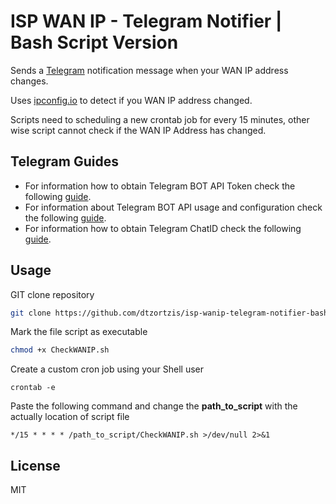 # ISP WAN IP - Telegram Notifier | Bash Script Version
Sends a [Telegram](https://telegram.org/) notification message when your WAN IP address changes.

Uses [ipconfig.io](http://ipconfig.io/) to detect if you WAN IP address changed.

Scripts need to scheduling a new crontab job for every 15 minutes, other wise script cannot check if the WAN IP Address has changed.

## Telegram Guides
* For information how to obtain Telegram BOT API Token check the following [guide](https://core.telegram.org/bots).
* For information about Telegram BOT API usage and configuration check the following [guide](https://core.telegram.org/bots/api).
* For information how to obtain Telegram ChatID check the following [guide](https://docs.influxdata.com/kapacitor/v1.6/event_handlers/telegram/).

## Usage
GIT clone repository
```sh
git clone https://github.com/dtzortzis/isp-wanip-telegram-notifier-bash.git
```
Mark the file script as executable
```sh
chmod +x CheckWANIP.sh
```
Create a custom cron job using your Shell user
```
crontab -e
```
Paste the following command and change the **path_to_script** with the actually location of script file
```
*/15 * * * * /path_to_script/CheckWANIP.sh >/dev/null 2>&1
```

## License
MIT